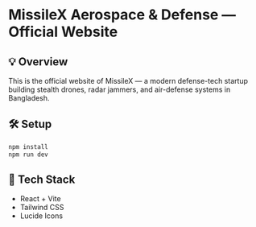 
# MissileX Aerospace & Defense — Official Website

## 💡 Overview
This is the official website of MissileX — a modern defense-tech startup building stealth drones, radar jammers, and air-defense systems in Bangladesh.

## 🛠️ Setup

```bash
npm install
npm run dev
```

## 🚀 Tech Stack
- React + Vite
- Tailwind CSS
- Lucide Icons
